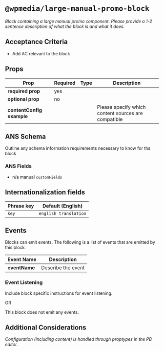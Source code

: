 # `@wpmedia/large-manual-promo-block`

_Block containing a large manual promo component. Please provide a 1-2 sentence description of what the block is and what it does._

## Acceptance Criteria

- Add AC relevant to the block

## Props

| **Prop**                  | **Required** | **Type** | **Description**                                     |
| ------------------------- | ------------ | -------- | --------------------------------------------------- |
| **required prop**         | yes          |          |                                                     |
| **optional prop**         | no           |          |                                                     |
| **contentConfig example** |              |          | Please specify which content sources are compatible |

## ANS Schema

Outline any schema information requirements necessary to know for ths block

### ANS Fields

- n/a manual `customFields`

## Internationalization fields

| Phrase key | Default (English)     |
| ---------- | --------------------- |
| `key`      | `english translation` |

## Events

Blocks can emit events. The following is a list of events that are emitted by this block.

| **Event Name** | **Description**    |
| -------------- | ------------------ |
| **eventName**  | Describe the event |

### Event Listening

Include block specific instructions for event listening.

OR

This block does not emit any events.

## Additional Considerations

_Configuration (including content) is handled through proptypes in the PB editor._
